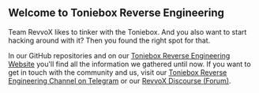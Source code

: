## Welcome to Toniebox Reverse Engineering

Team RevvoX likes to tinker with the Toniebox. And you also want to start hacking around with it? Then you found the right spot for that.

In our GitHub repositories and on our [Toniebox Reverse Engineering Website](https://toniebox-reverse-engineering.github.io/) you'll find all the information we gathered until now. If you want to get in touch with the community and us, visit our [Toniebox Reverse Engineering Channel on Telegram](https://t.me/toniebox_reverse_engineering) or our [RevvoX Discourse (Forum)](https://forum.revvox.de/).

<!--

**Here are some ideas to get you started:**

🙋‍♀️ A short introduction - what is your organization all about?
🌈 Contribution guidelines - how can the community get involved?
👩‍💻 Useful resources - where can the community find your docs? Is there anything else the community should know?
🍿 Fun facts - what does your team eat for breakfast?
🧙 Remember, you can do mighty things with the power of [Markdown](https://docs.github.com/github/writing-on-github/getting-started-with-writing-and-formatting-on-github/basic-writing-and-formatting-syntax)
-->

